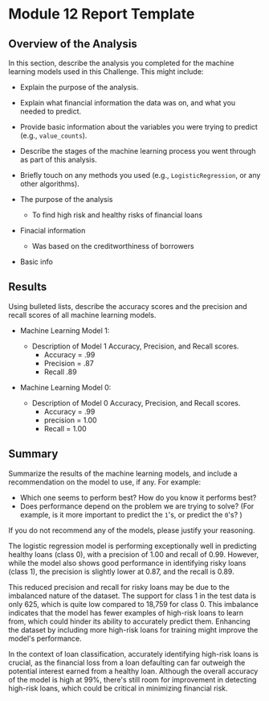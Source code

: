 # Module 12 Report Template

## Overview of the Analysis

In this section, describe the analysis you completed for the machine learning models used in this Challenge. This might include:

* Explain the purpose of the analysis.
* Explain what financial information the data was on, and what you needed to predict.
* Provide basic information about the variables you were trying to predict (e.g., `value_counts`).
* Describe the stages of the machine learning process you went through as part of this analysis.
* Briefly touch on any methods you used (e.g., `LogisticRegression`, or any other algorithms).

* The purpose of the analysis
    * To find high risk and healthy risks of financial loans
* Finacial information 
    * Was based on the creditworthiness of borrowers
* Basic info


## Results

Using bulleted lists, describe the accuracy scores and the precision and recall scores of all machine learning models.

* Machine Learning Model 1:
    * Description of Model 1 Accuracy, Precision, and Recall scores.
        * Accuracy = .99
        * Precision = .87
        * Recall .89
    
* Machine Learning Model 0:
    * Description of Model 0 Accuracy, Precision, and Recall scores.
        * Accuracy = .99
        * precision = 1.00
        * Recall = 1.00
    


## Summary

Summarize the results of the machine learning models, and include a recommendation on the model to use, if any. For example:

* Which one seems to perform best? How do you know it performs best?
* Does performance depend on the problem we are trying to solve? (For example, is it more important to predict the `1`'s, or predict the `0`'s? )

If you do not recommend any of the models, please justify your reasoning.

The logistic regression model is performing exceptionally well in predicting healthy loans (class 0), with a precision of 1.00 and recall of 0.99. However, while the model also shows good performance in identifying risky loans (class 1), the precision is slightly lower at 0.87, and the recall is 0.89.

This reduced precision and recall for risky loans may be due to the imbalanced nature of the dataset. The support for class 1 in the test data is only 625, which is quite low compared to 18,759 for class 0. This imbalance indicates that the model has fewer examples of high-risk loans to learn from, which could hinder its ability to accurately predict them. Enhancing the dataset by including more high-risk loans for training might improve the model's performance.

In the context of loan classification, accurately identifying high-risk loans is crucial, as the financial loss from a loan defaulting can far outweigh the potential interest earned from a healthy loan. Although the overall accuracy of the model is high at 99%, there's still room for improvement in detecting high-risk loans, which could be critical in minimizing financial risk.
